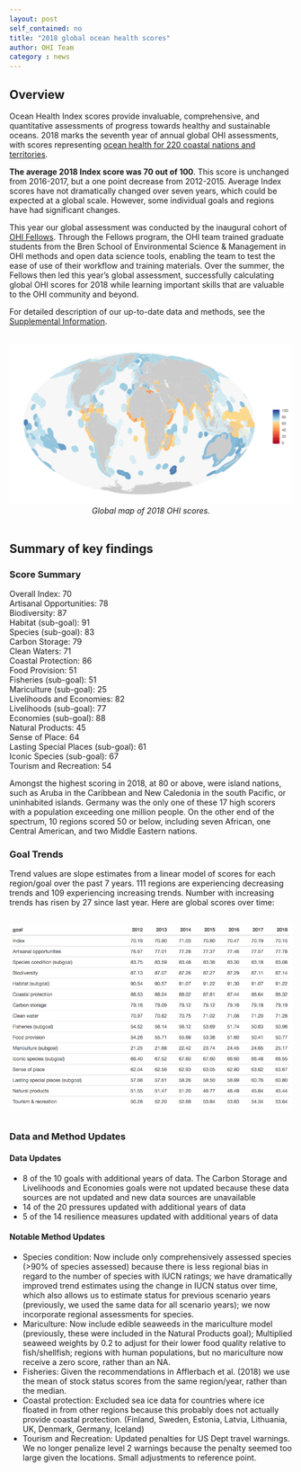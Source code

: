```yaml
---
layout: post
self_contained: no
title: "2018 global ocean health scores"
author: OHI Team
category : news 
---
```


## Overview

Ocean Health Index scores provide invaluable, comprehensive, and quantitative assessments of progress towards healthy and sustainable oceans. 2018 marks the seventh year of annual global OHI assessments, with scores representing [ocean health for 220 coastal nations and territories](http://ohi-science.org/ohi-global/scores.html).

**The average 2018 Index score was 70 out of 100**. This score is unchanged from 2016-2017, but a one point decrease from 2012-2015. Average Index scores have not dramatically changed over seven years, which could be expected at a global scale. However, some individual goals and regions have had significant changes.

This year our global assessment was conducted by the inaugural cohort of [OHI Fellows](http://ohi-science.org/ohi-global/fellows.html). Through the Fellows program, the OHI team trained graduate students from the Bren School of Environmental Science & Management in OHI methods and open data science tools, enabling the team to test the ease of use of their workflow and training materials. Over the summer, the Fellows then led this year’s global assessment, successfully calculating global OHI scores for 2018 while learning important skills that are valuable to the OHI community and beyond.

For detailed description of our up-to-date data and methods, see the [Supplemental Information](https://raw.githack.com/OHI-Science/ohi-global/published/global_supplement/Supplement.html).

<br>

<center><img src="../assets/blog_images/2018globalmap.png" width="800px"><br>
<i>Global map of 2018 OHI scores.</i></center>

<br>

## Summary of key findings

### Score Summary

Overall Index: 70 <br/>
Artisanal Opportunities: 78 <br/>
Biodiversity: 87 <br/>
Habitat (sub-goal): 91 <br/>
Species (sub-goal): 83 <br/>
Carbon Storage: 79 <br/>
Clean Waters: 71 <br/>
Coastal Protection: 86 <br/>
Food Provision: 51 <br/>
Fisheries (sub-goal): 51 <br/>
Mariculture (sub-goal): 25 <br/>
Livelihoods and Economies: 82 <br/>
Livelihoods (sub-goal): 77 <br/>
Economies (sub-goal): 88 <br/>
Natural Products: 45 <br/>
Sense of Place: 64 <br/>
Lasting Special Places (sub-goal): 61 <br/>
Iconic Species (sub-goal): 67 <br/>
Tourism and Recreation: 54 <br/>

Amongst the highest scoring in 2018, at 80 or above, were island nations, such as Aruba in the Caribbean and New Caledonia in the south Pacific, or uninhabited islands. Germany was the only one of these 17 high scorers with a population exceeding one million people. On the other end of the spectrum, 10 regions scored 50 or below, including seven African, one Central American, and two Middle Eastern nations. 

### Goal Trends

Trend values are slope estimates from a linear model of scores for each region/goal over the past 7 years. 111 regions are experiencing decreasing trends and 109 experiencing increasing trends. Number with increasing trends has risen by 27 since last year. Here are global scores over time:

<br>

<center><img src="../assets/blog_images/trendtable.png" width="800px"><br></center>

<br>

### Data and Method Updates

#### Data Updates
- 8 of the 10 goals with additional years of data. The Carbon Storage and Livelihoods and Economies goals were not updated because these data sources are not updated and new data sources are unavailable  
- 14 of the 20 pressures updated with additional years of data
- 5 of the 14 resilience measures updated with additional years of data

#### Notable Method Updates
- Species condition: Now include only comprehensively assessed species (>90% of species assessed) because there is less regional bias in regard to the number of species with IUCN ratings; we have dramatically improved trend estimates using the change in IUCN status over time, which also allows us to estimate status for previous scenario years (previously, we used the same data for all scenario years); we now incorporate regional assessments for species. 
- Mariculture: Now include edible seaweeds in the mariculture model (previously, these were included in the Natural Products goal); Multiplied seaweed weights by 0.2 to adjust for their lower food quality relative to fish/shellfish; regions with human populations, but no mariculture now receive a zero score, rather than an NA.
- Fisheries: Given the recommendations in Afflerbach et al. (2018) we use the mean of stock status scores from the same region/year, rather than the median.
- Coastal protection: Excluded sea ice data for countries where ice floated in from other regions because this probably does not actually provide coastal protection. (Finland, Sweden, Estonia, Latvia, Lithuania, UK, Denmark, Germany, Iceland)
- Tourism and Recreation: Updated penalties for US Dept travel warnings. We no longer penalize level 2 warnings because the penalty seemed too large given the locations. Small adjustments to reference point.
